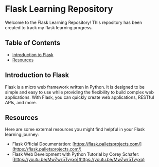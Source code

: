 # Flask Learning Repository
Welcome to the Flask Learning Repository! This repository has been created to track my flask learning progress.

## Table of Contents

- [Introduction to Flask](#introduction-to-flask)
- [Resources](#resources)

## Introduction to Flask

Flask is a micro web framework written in Python. It is designed to be simple and easy to use while providing the flexibility to build complex web applications. With Flask, you can quickly create web applications, RESTful APIs, and more.

## Resources

Here are some external resources you might find helpful in your Flask learning journey:

- Flask Official Documentation: [https://flask.palletsprojects.com/](https://flask.palletsprojects.com/)
- Flask Web Development with Python Tutorial by Corey Schafer: [https://youtu.be/MwZwr5Tvyxo](https://youtu.be/MwZwr5Tvyxo)
